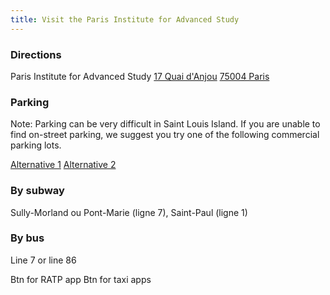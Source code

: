 ```yaml
---
title: Visit the Paris Institute for Advanced Study
---
```

### Directions

Paris Institute for Advanced Study
[17 Quai d'Anjou](https://maps.google.fr/maps?oe=utf-8&client=firefox-a&q=17+quai+d%27Anjou,+75004+Paris&ie=UTF-8&hq=&hnear=0x47e671fc6e83d3e5:0x5200cc83167cc793,17+Quai+d%27Anjou,+75004+Paris&gl=fr&ei=FL0FU7rtDYPW7QbgtYGgDQ&ved=0CDEQ8gEwAA)
[75004 Paris](https://maps.google.fr/maps?oe=utf-8&client=firefox-a&q=17+quai+d%27Anjou,+75004+Paris&ie=UTF-8&hq=&hnear=0x47e671fc6e83d3e5:0x5200cc83167cc793,17+Quai+d%27Anjou,+75004+Paris&gl=fr&ei=FL0FU7rtDYPW7QbgtYGgDQ&ved=0CDEQ8gEwAA)

### Parking

Note: Parking can be very difficult in Saint Louis Island. If you are unable to find on-street parking, we suggest you try one of the following commercial parking lots.

[Alternative 1](google.com)
[Alternative 2](google.com)

### By subway

Sully-Morland ou Pont-Marie (ligne 7), Saint-Paul (ligne 1)

### By bus

Line 7 or line 86

Btn for RATP app
Btn for taxi apps
